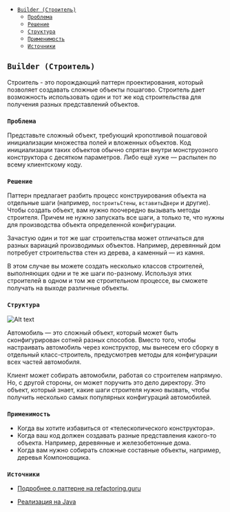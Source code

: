 <!-- TOC -->
  * [`Builder (Строитель)`](#builder-строитель)
    * [`Проблема`](#проблема)
    * [`Решение`](#решение)
    * [`Структура`](#структура)
    * [`Применимость`](#применимость)
    * [`Источники`](#источники)
<!-- TOC -->

## `Builder (Строитель)`

Строитель - это порождающий паттерн проектирования, который позволяет создавать сложные объекты пошагово. 
Строитель дает возможность использовать один и тот же код строительства для получения разных представлений объектов.

### `Проблема`

Представьте сложный объект, требующий кропотливой пошаговой инициализации множества полей и вложенных объектов. 
Код инициализации таких объектов обычно спрятан внутри монструозного конструктора с десятком параметров. 
Либо ещё хуже — распылен по всему клиентскому коду.

### `Решение`

Паттерн предлагает разбить процесс конструирования объекта на отдельные шаги (например, `построитьСтены`, `вставитьДвери` и другие). 
Чтобы создать объект, вам нужно поочередно вызывать методы строителя. 
Причем не нужно запускать все шаги, а только те, что нужны для производства объекта определенной конфигурации.

Зачастую один и тот же шаг строительства может отличаться для разных вариаций производимых объектов. 
Например, деревянный дом потребует строительства стен из дерева, а каменный — из камня.

В этом случае вы можете создать несколько классов строителей, выполняющих одни и те же шаги по-разному. 
Используя этих строителей в одном и том же строительном процессе, вы сможете получать на выходе различные объекты.

### `Структура`

![Alt text](https://refactoring.guru/images/patterns/diagrams/builder/example-ru-2x.png)

Автомобиль — это сложный объект, который может быть сконфигурирован сотней разных способов. 
Вместо того, чтобы настраивать автомобиль через конструктор, мы вынесем его сборку в отдельный класс-строитель, 
предусмотрев методы для конфигурации всех частей автомобиля.

Клиент может собирать автомобили, работая со строителем напрямую. Но, с другой стороны, он может поручить это дело директору. 
Это объект, который знает, какие шаги строителя нужно вызвать, чтобы получить несколько самых популярных конфигураций автомобилей.

### `Применимость`
 
- Когда вы хотите избавиться от «телескопического конструктора».
- Когда ваш код должен создавать разные представления какого-то объекта. Например, деревянные и железобетонные дома.
- Когда вам нужно собирать сложные составные объекты, например, деревья Компоновщика.

### `Источники`

- [Подробнее о паттерне на refactoring.guru](https://refactoring.guru/ru/design-patterns/builder)

- [Реализация на Java](https://refactoring.guru/ru/design-patterns/builder/java/example)